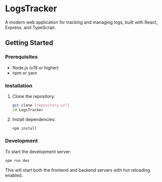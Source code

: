# LogsTracker

A modern web application for tracking and managing logs, built with React, Express, and TypeScript.

## Getting Started

### Prerequisites

- Node.js (v18 or higher)
- npm or yarn

### Installation

1. Clone the repository:
   ```bash
   git clone [repository-url]
   cd LogsTracker
   ```

2. Install dependencies:
   ```bash
   npm install
   ```

### Development

To start the development server:

```bash
npm run dev
```

This will start both the frontend and backend servers with hot reloading enabled.